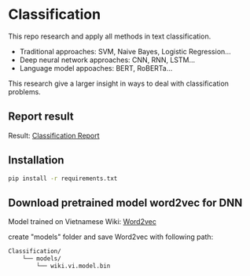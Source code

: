 # Classification
This repo research and apply all methods in text classification.
- Traditional approaches: SVM, Naive Bayes, Logistic Regression...
- Deep neural network approaches: CNN, RNN, LSTM...
- Language model appoaches: BERT, RoBERTa...

This research give a larger insight in ways to deal with classification problems.

## Report result
Result: [Classification Report](https://docs.google.com/document/d/1dFwsDAB1Hl3m8hzpSt5xZRevKchNTTyJZLZumKbrNGE/edit?usp=sharing)

## Installation
```sh
pip install -r requirements.txt
```

## Download pretrained model word2vec for DNN
Model trained on Vietnamese Wiki: [Word2vec](https://github.com/sonvx/word2vecVN)

create "models" folder and save Word2vec with following path:
```sh
Classification/
    └── models/
        └── wiki.vi.model.bin
```

